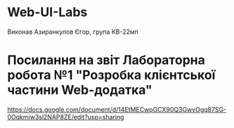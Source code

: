 # Web-UI-Labs

Виконав Азиранкулов Єгор, група КВ-22мп

# Посилання на звіт Лабораторна робота №1 "Розробка клієнтської частини Web-додатка"

https://docs.google.com/document/d/14EtMECwpGCX90Q3GwvOgq87SG-0Oqkmiw3sl2NAP8ZE/edit?usp=sharing
